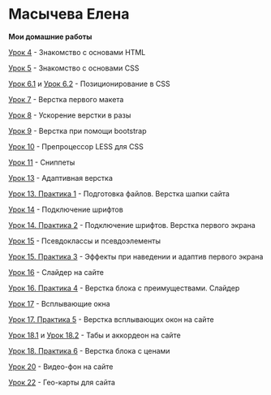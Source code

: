 # Масычева Елена
**Мои домашние работы**

[Урок 4](https://lenamas.github.io/lesson_4/) - Знакомство с основами HTML

[Урок 5](https://lenamas.github.io/lesson_5/) - Знакомство с основами CSS

[Урок 6.1](https://lenamas.github.io/lesson_6.1/) и [Урок 6.2](https://lenamas.github.io/lesson_6.2/) - Позиционирование в CSS

[Урок 7](https://lenamas.github.io/lesson_7/) - Верстка первого макета

[Урок 8](https://lenamas.github.io/lesson_8/) - Ускорение верстки в разы

[Урок 9](https://lenamas.github.io/lesson_9/) - Верстка при помощи bootstrap

[Урок 10](https://github.com/lenamas/lenamas.github.io/tree/master/lesson_10) - Препроцессор LESS для CSS

[Урок 11](https://github.com/lenamas/lenamas.github.io/tree/master/lesson_11) - Сниппеты

[Урок 13](https://lenamas.github.io/lesson_13/) - Адаптивная верстка

[Урок 13. Практика 1](https://lenamas.github.io/lesson_13_practice/index.html) - Подготовка файлов. Верстка шапки сайта

[Урок 14](https://lenamas.github.io/lesson_14/) - Подключение шрифтов

[Урок 14. Практика 2](https://lenamas.github.io/lesson_14_practice/) - Подключение шрифтов. Верстка первого экрана

[Урок 15](https://lenamas.github.io/lesson_15/) - Псевдоклассы и псевдоэлементы

[Урок 15. Практика 3](https://lenamas.github.io/lesson_15_practice/) - Эффекты при наведении и адаптив первого экрана

[Урок 16](https://lenamas.github.io/lesson_16/) - Слайдер на сайте

[Урок 16. Практика 4](https://lenamas.github.io/lesson_16_practice/) - Верстка блока с преимуществами. Слайдер

[Урок 17](https://lenamas.github.io/lesson_17/) - Всплывающие окна

[Урок 17. Практика 5](https://lenamas.github.io/lesson_17_practice/) - Верстка всплывающих окон на сайте

[Урок 18.1](https://lenamas.github.io/lesson_18.1/) и [Урок 18.2](https://lenamas.github.io/lesson_18.2/) - Табы и аккордеон на сайте

[Урок 18. Практика 6](https://lenamas.github.io/lesson_18_practice/) - Верстка блока с ценами 

[Урок 20](https://lenamas.github.io/lesson_20) - Видео-фон на сайте

[Урок 22](https://lenamas.github.io/lesson_22/) - Гео-карты для сайта
